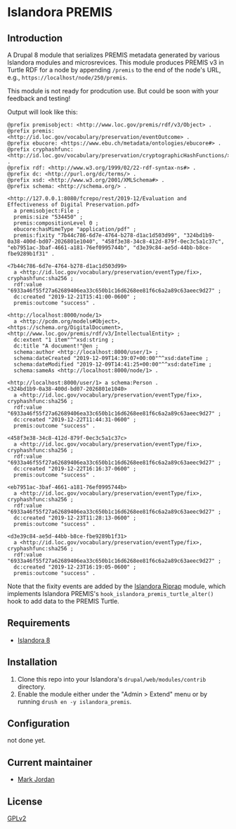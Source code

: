 # Islandora PREMIS

## Introduction

A Drupal 8 module that serializes PREMIS metadata generated by various Islandora modules and microsrevices. This module produces PREMIS v3 in Turtle RDF for a node by appending `/premis` to the end of the node's URL, e.g., `https://localhost/node/250/premis`.

This module is not ready for prodcution use. But could be soon with your feedback and testing!

Output will look like this:

```
@prefix premisobject: <http://www.loc.gov/premis/rdf/v3/Object> .
@prefix premis: <http://id.loc.gov/vocabulary/preservation/eventOutcome> .
@prefix ebucore: <https://www.ebu.ch/metadata/ontologies/ebucore#> .
@prefix cryphashfunc: <http://id.loc.gov/vocabulary/preservation/cryptographicHashFunctions/> .
@prefix rdf: <http://www.w3.org/1999/02/22-rdf-syntax-ns#> .
@prefix dc: <http://purl.org/dc/terms/> .
@prefix xsd: <http://www.w3.org/2001/XMLSchema#> .
@prefix schema: <http://schema.org/> .

<http://127.0.0.1:8080/fcrepo/rest/2019-12/Evaluation and Effectiveness of Digital Preservation.pdf>
  a premisobject:File ;
  premis:size "534450" ;
  premis:compositionLevel 0 ;
  ebucore:hasMimeType "application/pdf" ;
  premis:fixity "7b44c786-6d7e-4764-b278-d1ac1d503d99", "324bd1b9-0a38-400d-bd07-2026801e1040", "458f3e38-34c8-412d-879f-0ec3c5a1c37c", "eb7951ac-3baf-4661-a181-76ef0995744b", "d3e39c84-ae5d-44bb-b8ce-fbe9289b1f31" .

<7b44c786-6d7e-4764-b278-d1ac1d503d99>
  a <http://id.loc.gov/vocabulary/preservation/eventType/fix>, cryphashfunc:sha256 ;
  rdf:value "6933a46f55f27a62689406ea33c650b1c16d6268ee81f6c6a2a89c63aeec9d27" ;
  dc:created "2019-12-21T15:41:00-0600" ;
  premis:outcome "success" .

<http://localhost:8000/node/1>
  a <http://pcdm.org/models#Object>, <https://schema.org/DigitalDocument>, <http://www.loc.gov/premis/rdf/v3/IntellectualEntity> ;
  dc:extent "1 item"^^xsd:string ;
  dc:title "A document!"@en ;
  schema:author <http://localhost:8000/user/1> ;
  schema:dateCreated "2019-12-09T14:39:07+00:00"^^xsd:dateTime ;
  schema:dateModified "2019-12-09T14:41:25+00:00"^^xsd:dateTime ;
  schema:sameAs <http://localhost:8000/node/1> .

<http://localhost:8000/user/1> a schema:Person .
<324bd1b9-0a38-400d-bd07-2026801e1040>
  a <http://id.loc.gov/vocabulary/preservation/eventType/fix>, cryphashfunc:sha256 ;
  rdf:value "6933a46f55f27a62689406ea33c650b1c16d6268ee81f6c6a2a89c63aeec9d27" ;
  dc:created "2019-12-22T11:44:31-0600" ;
  premis:outcome "success" .

<458f3e38-34c8-412d-879f-0ec3c5a1c37c>
  a <http://id.loc.gov/vocabulary/preservation/eventType/fix>, cryphashfunc:sha256 ;
  rdf:value "6933a46f55f27a62689406ea33c650b1c16d6268ee81f6c6a2a89c63aeec9d27" ;
  dc:created "2019-12-22T16:16:37-0600" ;
  premis:outcome "success" .

<eb7951ac-3baf-4661-a181-76ef0995744b>
  a <http://id.loc.gov/vocabulary/preservation/eventType/fix>, cryphashfunc:sha256 ;
  rdf:value "6933a46f55f27a62689406ea33c650b1c16d6268ee81f6c6a2a89c63aeec9d27" ;
  dc:created "2019-12-23T11:28:13-0600" ;
  premis:outcome "success" .

<d3e39c84-ae5d-44bb-b8ce-fbe9289b1f31>
  a <http://id.loc.gov/vocabulary/preservation/eventType/fix>, cryphashfunc:sha256 ;
  rdf:value "6933a46f55f27a62689406ea33c650b1c16d6268ee81f6c6a2a89c63aeec9d27" ;
  dc:created "2019-12-23T16:19:05-0600" ;
  premis:outcome "success" .
```

Note that the fixity events are added by the [Islandora Riprap](https://github.com/mjordan/islandora_riprap) module, which implements Islandora PREMIS's `hook_islandora_premis_turtle_alter()` hook to add data to the PREMIS Turtle.

## Requirements

* [Islandora 8](https://github.com/Islandora/islandora)

## Installation

1. Clone this repo into your Islandora's `drupal/web/modules/contrib` directory.
1. Enable the module either under the "Admin > Extend" menu or by running `drush en -y islandora_premis`.

## Configuration

not done yet.

## Current maintainer

* [Mark Jordan](https://github.com/mjordan)

## License

[GPLv2](http://www.gnu.org/licenses/gpl-2.0.txt)
